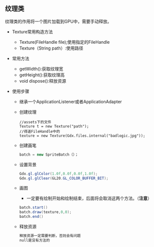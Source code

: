 ## 纹理类

纹理类的作用将一个图片加载到GPU中，需要手动释放。

- Texture常用构造方法
  - Texture(FileHandle file);使用指定的FileHandle
  - Texture（String path）:使用路径
- 常用方法
  - getWidth():获取纹理宽
  - getHeight():获取纹理高
  - void dispose():释放资源



- 使用步骤

  - 继承一个ApplicationListener或者ApplicationAdapter

  - 创建纹理

    ```jaba
    //assets下的文件
    Texture t = new Texture("path");
    //得道FileHandle中的
    texture = new Texture(Gdx.files.internal("badlogic.jpg"));
    ```

  - 创建画笔

    ```java
    batch = new SpriteBatch（）；
    ```

    

  - 设置背景

    ```java
    Gdx.gl.glColor(1.0f,0.0f,0.0f,1.0f);
    Gdx.gl.glClear(GL20.GL_COLOR_BUFFER_BIT);
    ```

    

  - 画图

    - 一定要有绘制开始和绘制结束，后面将会取消这两个方法。（**注意**）

    ```java
    batch.start()
    batch.draw(texture,0,0);
    batch.end()
    ```

    

  - 释放资源

    ```java
    释放资源一定需要判断，否则会有问题
    null是没有方法的
    ```

    